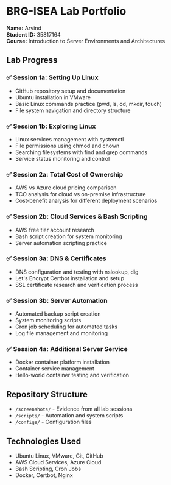 # BRG-ISEA Lab Portfolio

**Name:** Arvind  
**Student ID:** 35817164  
**Course:** Introduction to Server Environments and Architectures

## Lab Progress

### ✅ Session 1a: Setting Up Linux
- GitHub repository setup and documentation
- Ubuntu installation in VMware
- Basic Linux commands practice (pwd, ls, cd, mkdir, touch)
- File system navigation and directory structure

### ✅ Session 1b: Exploring Linux
- Linux services management with systemctl
- File permissions using chmod and chown
- Searching filesystems with find and grep commands
- Service status monitoring and control

### ✅ Session 2a: Total Cost of Ownership
- AWS vs Azure cloud pricing comparison
- TCO analysis for cloud vs on-premise infrastructure
- Cost-benefit analysis for different deployment scenarios

### ✅ Session 2b: Cloud Services & Bash Scripting
- AWS free tier account research
- Bash script creation for system monitoring
- Server automation scripting practice

### ✅ Session 3a: DNS & Certificates
- DNS configuration and testing with nslookup, dig
- Let's Encrypt Certbot installation and setup
- SSL certificate research and verification process

### ✅ Session 3b: Server Automation
- Automated backup script creation
- System monitoring scripts
- Cron job scheduling for automated tasks
- Log file management and monitoring

### ✅ Session 4a: Additional Server Service
- Docker container platform installation
- Container service management
- Hello-world container testing and verification

## Repository Structure
- `/screenshots/` - Evidence from all lab sessions
- `/scripts/` - Automation and system scripts
- `/configs/` - Configuration files

## Technologies Used
- Ubuntu Linux, VMware, Git, GitHub
- AWS Cloud Services, Azure Cloud
- Bash Scripting, Cron Jobs
- Docker, Certbot, Nginx
